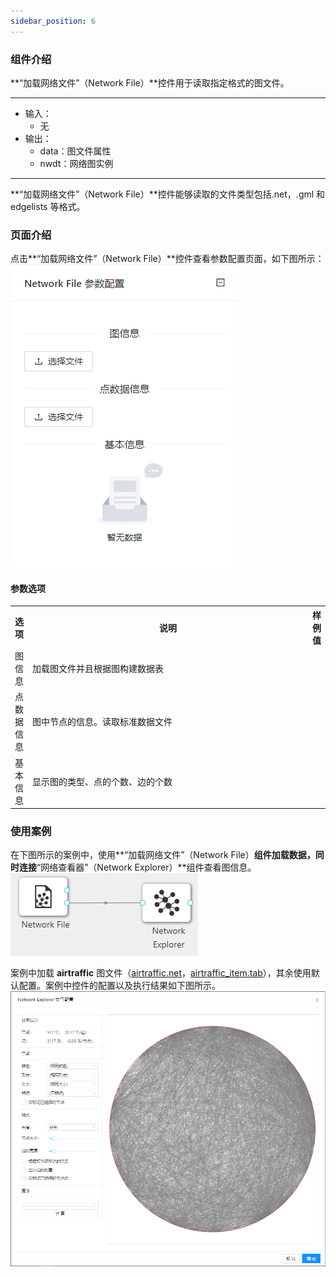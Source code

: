 ```yaml
---
sidebar_position: 6
---
```

### 组件介绍
**“加载网络文件”（Network File）**控件用于读取指定格式的图文件。

<hr/>

- 输入：
  - 无
- 输出：
  - data：图文件属性
  - nwdt：网络图实例

<hr/>

**“加载网络文件”（Network File）**控件能够读取的文件类型包括.net，.gml 和 edgelists 等格式。

### 页面介绍
点击**“加载网络文件”（Network File）**控件查看参数配置页面，如下图所示：  
[ ![](/img/aistudio/io/network-file/param.png) ](/img/aistudio/io/network-file/param.png)

#### 参数选项
<table>
  <tr>
    <th>选项</th>
    <th width="650">说明</th>
    <th>样例值</th>
  </tr>
  <tr>
      <td>图信息</td> 
      <td>
      加载图文件并且根据图构建数据表
      </td> 
      <td></td>
  </tr>
  <tr>
      <td>点数据信息</td> 
      <td>
      图中节点的信息。读取标准数据文件
      </td> 
      <td></td>
  </tr>
  <tr>
      <td>基本信息</td> 
      <td>
      显示图的类型、点的个数、边的个数
      </td> 
      <td></td>
  </tr>
</table>

### 使用案例
在下图所示的案例中，使用**“加载网络文件”（Network File）**组件加载数据，同时连接**“网络查看器”（Network Explorer）**组件查看图信息。  
[ ![](/img/aistudio/io/network-file/workflow.png) ](/img/aistudio/io/network-file/workflow.png)

案例中加载 **airtraffic** 图文件（[airtraffic.net](/sample-file/aistudio/io/network-file/airtraffic.net)，[airtraffic_item.tab](/sample-file/aistudio/io/network-file/airtraffic_items.tab)），其余使用默认配置。案例中控件的配置以及执行结果如下图所示。  
[ ![](/img/aistudio/io/network-file/workflow-result.png) ](/img/aistudio/io/network-file/workflow-result.png)